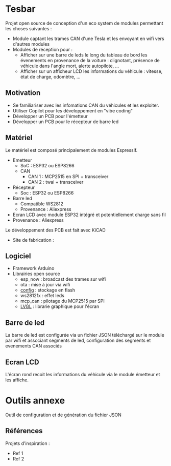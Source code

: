 # Tesbar

Projet open source de conception d'un eco system de modules permettant les choses suivantes :

- Module captant les trames CAN d'une Tesla et les envoyant en wifi vers d'autres modules
- Modules de réception pour :
    * Afficher sur une barre de leds le long du tableau de bord les évenements en provenance de la voiture : clignotant, présence de véhicule dans l'angle mort, alerte autopilote, ...
    * Afficher sur un afficheur LCD les informations du véhicule : vitesse, état de charge, odomètre, ...

## Motivation

 - Se familiariser avec les infomations CAN du véhicules et les exploiter.
 - Utiliser Copilot pour les développement en "vibe coding"
 - Développer un PCB pour l'émetteur
 - Développer un PCB pour le récepteur de barre led

## Matériel

Le matériel est composé principalement de modules Espressif.

- Emetteur
  - SoC : ESP32 ou ESP8266
  - CAN
    - CAN 1 : MCP2515 en SPI + transceiver
    - CAN 2 : twai + transceiver
- Récepteur
  - Soc : ESP32 ou ESP8266
- Barre led
  - Compatible WS2812
  - Provenance : Aliexpress
- Ecran LCD avec module ESP32 intégré et potentiellement charge sans fil
 - Provenance : Aliexpress

Le développement des PCB est fait avec KiCAD
- Site de fabrication : 

## Logiciel

- Framework Arduino
- Librairies open source
    - esp_now : broadcast des trames sur wifi
    - ota : mise à jour via wifi
    - [config](https://randomnerdtutorials.com/esp32-save-data-permanently-preferences/) : stockage en flash
    - ws2812fx : effet leds
    - mcp_can : pilotage du MCP2515 par SPI
    - [LVGL](https://developer.espressif.com/blog/making-the-fancy-user-interface-on-esp-has-never-been-easier/) : librarie graphique pour l'écran

## Barre de led

La barre de led est configurée via un fichier JSON téléchargé sur le module par wifi et associant segments de led, configuration des segments et evenements CAN associés

## Ecran LCD

L'écran rond recoit les informations du véhicule via le module émetteur et les affiche.

# Outils annexe

Outil de configuration et de génération du fichier JSON

## Références

Projets d'inspiration :
- Ref 1
- Ref 2
